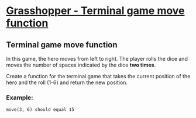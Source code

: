 # [Grasshopper - Terminal game move function](https://www.codewars.com/kata/grasshopper-terminal-game-move-function "https://www.codewars.com/kata/563a631f7cbbc236cf0000c2")

## Terminal game move function

In this game, the hero moves from left to right. The player rolls the dice and moves the number of spaces indicated by the dice **two times**.

Create a function for the terminal game that takes the current position of the hero and the roll (1-6) and return the new position.

### Example:
```
move(3, 6) should equal 15
```